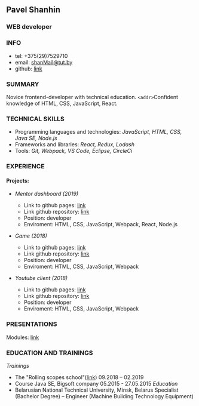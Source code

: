 ## Pavel Shanhin
### WEB developer

### INFO
* tel: +375(29)7529710
* email: shanMail@tut.by
* github: [link](https://github.com/ShanhinPavel)

### SUMMARY 
  Novice frontend-developer with technical education.
  `<addr>`Confident knowledge of HTML, CSS, JavaScript, React.

### TECHNICAL SKILLS
  * Programming languages and technologies: *JavaScript, HTML, CSS, Java SE, Node.js*
  * Frameworks and libraries: *React, Redux, Lodash*
  * Tools: *Git, Webpack, VS Code,  Eclipse, CircleCi*

### EXPERIENCE
  #### Projects:
  * *Mentor dashboard (2019)*
    * Link to github pages: [link](https://shanhinpavel.github.io/mentors-dashboard/)
    * Link github repository: [link](https://github.com/ShanhinPavel/mentors-dashboard)
    * Position: developer
    * Enviroment: HTML, CSS, JavaScript, Webpack, React, Node.js
    
  * *Game (2018)*
    * Link to github pages: [link](https://shanhinpavel.github.io/browserGame/public/)
    * Link github repository: [link](https://github.com/ShanhinPavel/braveBrowserGame)
    * Position: developer
    * Enviroment: HTML, CSS, JavaScript, Webpack

  * *Youtube client (2018)*
    * Link to github pages: [link](https://shanhinpavel.github.io/)
    * Link github repository: [link](https://github.com/ShanhinPavel/YouTubeApp)
    * Position: developer
    * Enviroment: HTML, CSS, JavaScript, Webpack

### PRESENTATIONS
  Modules: [link](https://youtu.be/jNEfbUwvXko)

### EDUCATION AND TRAININGS
*Trainings*
  * The "Rolling scopes school"([link](ttps://school.rollingscopes.com/)) 09.2018 – 02.2019
  * Course Java SE, Bigsoft company 05.2015 - 27.05.2015
*Education*
  * Belarusian National Technical University, Minsk, Belarus
    Specialist (Bachelor Degree) – Engineer (Machine Building Technology Equipment)
